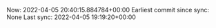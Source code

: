 Now: 2022-04-05 20:40:15.884784+00:00 Earliest commit since sync: None Last sync: 2022-04-05 19:19:20+00:00
